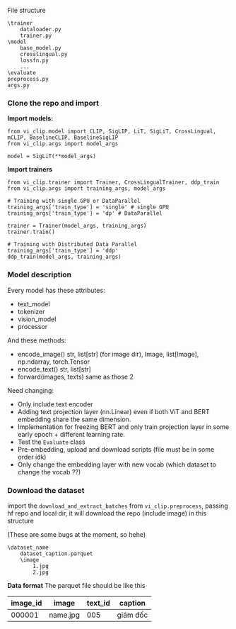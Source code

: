 File structure

```
\trainer
	dataloader.py
	trainer.py
\model
	base_model.py
	crosslingual.py
	lossfn.py
	...
\evaluate
preprocess.py
args.py
```

### Clone the repo and import

**Import models:**

```
from vi_clip.model import CLIP, SigLIP, LiT, SigLiT, CrossLingual, mCLIP, BaselineCLIP, BaselineSigLIP
from vi_clip.args import model_args

model = SigLiT(**model_args)
```

**Import trainers**

```
from vi_clip.trainer import Trainer, CrossLingualTrainer, ddp_train
from vi_clip.args import training_args, model_args

# Training with single GPU or DataParallel
training_args['train_type'] = 'single' # single GPU
training_args['train_type'] = 'dp' # DataParallel

trainer = Trainer(model_args, training_args)
trainer.train()

# Training with Distributed Data Parallel
training_args['train_type'] = 'ddp'
ddp_train(model_args, training_args)
```

### Model description

Every model has these attributes:

- text_model
- tokenizer
- vision_model
- processor

And these methods:

- encode_image() str, list[str] (for image dir), Image, list[Image], np.ndarray, torch.Tensor
- encode_text() str, list[str]
- forward(images, texts) same as those 2

Need changing:

- Only include text encoder
- Adding text projection layer (nn.Linear) even if both ViT and BERT embedding share the same dimension.
- Implementation for freezing BERT and only train projection layer in some early epoch + different learning rate.
- Test the `Evaluate` class
- Pre-embedding, upload and download scripts (file must be in some order idk)
- Only change the embedding layer with new vocab (which dataset to change the vocab ??)

### Download the dataset

import the `download_and_extract_batches` from `vi_clip.preprocess`, passing hf repo and local dir, it will download the repo (include image) in this structure

(These are some bugs at the moment, so hehe)

```
\dataset_name
	dataset_caption.parquet
	\image
		1.jpg
		2.jpg
```
**Data format**
The parquet file should be like this

| image_id | image | text_id | caption |
|----------|--------|--------|----------|
| 000001 | name.jpg| 005| giám đốc |


